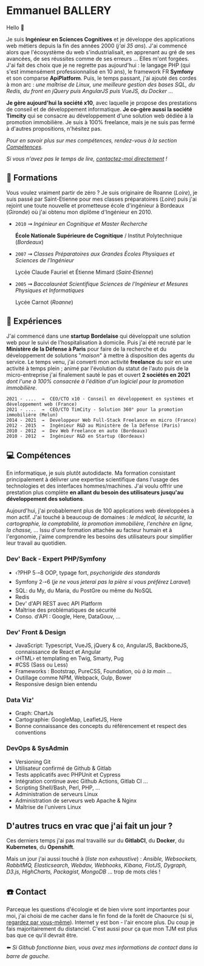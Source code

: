# Emmanuel BALLERY

Hello 👋

Je suis **Ingénieur en Sciences Cognitives** et je développe des applications web métiers depuis la fin des années 2000 (*j'ai 35 ans*). J'ai commencé alors que l'écosystème du web s'industrialisait, en apprenant au gré de ses avancées, de ses réussites comme de ses erreurs ... Elles m'ont forgées. J'ai fait des choix que je ne regrette pas aujourd'hui : le langage PHP (qui s'est immensément professionnalisé en 10 ans), le framework FR **Symfony** et son comparse **ApiPlatform**. Puis, le temps passant, j'ai ajouté des cordes à mon arc : *une maîtrise de Linux, une meilleure gestion des bases SQL, du Redis, du front en jQuery puis AngularJS puis VueJS, du Docker* ...

**Je gère aujourd'hui la société x10**, avec laquelle je propose des prestations de conseil et de développement informatique. **Je co-gère aussi la société Timcity** qui se consacre au développement d'une solution web dédiée à la promotion immobilière. Je suis à 100% freelance, mais je ne suis pas fermé à d'autres propositions, n'hésitez pas.

*Pour en savoir plus sur mes compétences, rendez-vous à la section [Compétences](#-compétences).*

*Si vous n'avez pas le temps de lire, [contactez-moi directement](#-contact) !*

## 🏫 Formations

Vous voulez vraiment partir de zéro ? Je suis originaire de Roanne (*Loire*), je suis passé par Saint-Etienne pour mes classes préparatoires (*Loire*) puis j'ai rejoint une toute nouvelle et prometteuse école d'ingénieur à Bordeaux (*Gironde*) où j'ai obtenu mon diplôme d'Ingénieur en 2010.

- `2010`  ⇝  *Ingénieur en Cognitique et Master Recherche*

    **École Nationale Supérieure de Cognitique** / Institut Polytechnique (*Bordeaux*)

- `2007`  ⇝  *Classes Préparatoires aux Grandes Écoles Physiques et Sciences de l'Ingénieur*

    Lycée Claude Fauriel et Étienne Mimard (*Saint‐Etienne*)

- `2005`  ⇝  *Baccalauréat Scientifique Sciences de l'Ingénieur et Mesures Physiques et Informatiques*

    Lycée Carnot (*Roanne*)

## 🚀 Expériences

J'ai commencé dans une **startup Bordelaise** qui développait une solution web pour le suivi de l'hospitalisation à domicile. Puis j'ai été recruté par le **Ministère de la Défense à Paris** pour faire de la recherche et du développement de solutions "*maison*" à mettre à disposition des agents du service. Le temps venu, j'ai converti mon activité **freelance** du soir en une activité à temps plein ; animé par l'évolution du statut de l'auto puis de la micro-entreprise j'ai finalement sauté le pas et ouvert **2 sociétés en 2021** *dont l'une à 100% consacrée à l'édition d'un logiciel pour la promotion immobilière*.

```text
2021 - ....  ⇝  CEO/CTO x10 - Conseil en développement en systèmes et développement web (France)
2021 - ....  ⇝  CEO/CTO TimCity - Solution 360° pour la promotion immobilière (Melun)
2014 - 2021  ⇝  Developpeur Web Full-Stack Freelance en micro (France)
2012 - 2015  ⇝  Ingénieur R&D au Ministère de la Défense (Paris)
2010 - 2012  ⇝  Dev Web Freelance en auto (Bordeaux)
2010 - 2012  ⇝  Ingénieur R&D en Startup (Bordeaux)
```

## 💻 Compétences

En informatique, je suis plutôt autodidacte. Ma formation consistant principalement à délivrer une expertise scientifique dans l'usage des technologies et des interfaces hommes/machines. J'ai voulu offrir une prestation plus complète **en allant du besoin des utilisateurs jusqu'au développement des solutions**.

Aujourd'hui, j'ai probablement plus de 100 applications web développées à mon actif. J'ai touché à beaucoup de domaines : *le médical, la sécurité, la cartographie, la comptabilité, la promotion immobilière, l'enchère en ligne, la chasse,* ... Issu d'une formation attachée au facteur humain et à l'ergonomie, j'aime comprendre les besoins des utilisateurs pour simplifier leur travail au quotidien.

### Dev' Back - Expert PHP/Symfony

- ‹?PHP 5🠒8 OOP, typage fort, *psychorigide des standards*
- Symfony 2🠒6 (*je ne vous jeterai pas la pière si vous préférez Laravel*)
- SQL: du My, du Maria, du PostGre ou même du NoSQL
- Redis
- Dev' d'API REST avec API Platform
- Maîtrise des problématiques de sécurité
- Conso. d'API : Google, Here, DataGouv, ...

### Dev' Front & Design

- JavaScript: Typescript, VueJS, jQuery & co, AngularJS, BackboneJS, connaissance de React et Angular
- ‹HTML› et templating en Twig, Smarty, Pug
- #CSS (Sass ou Less)
- Frameworks : Bootstrap, PureCSS, Foundation, où *à la main* ...
- Outillage comme NPM, Webpack, Gulp, Bower
- Responsive design bien entendu

### Data Viz'

- Graph: ChartJs
- Cartographie: GoogleMap, LeafletJS, Here
- Bonne connaissance des concepts du référencement et respect des conventions

### DevOps & SysAdmin

- Versioning Git
- Utilisateur confirmé de Github & Gitlab
- Tests applicatifs avec PHPUnit et Cypress
- Intégration continue avec Github Actions, Gitlab CI ...
- Scripting Shell/Bash, Perl, PHP, ...
- Administration de serveurs Linux
- Administration de serveurs web Apache & Nginx
- Maîtrise de l'univers Linux

## D'autres trucs en vrac que j'ai fait un jour ?

Ces derniers temps j'ai pas mal travaillé sur du **GitlabCI**, du **Docker**, du **Kubernetes**, du **Openshift**.

Mais un jour j'ai aussi touché à (*liste non exhaustive*) : *Ansible, Websockets, RabbitMQ, Elasticsearch, Webdav, Webhooks, Kibana, FlotJS, Dygraph, D3.js, HighCharts, Packagist, MongoDB* ... trop de mots clés !

## ☎️ Contact

Parceque les questions d'écologie et de bien vivre sont importantes pour moi, j'ai choisi de me cacher dans le fin fond de la forêt de Chaource (si si, [regardez par vous-même](https://www.google.com/maps/place/18+Rue+des+Bordes,+10210+Lantages)). Internet y est bon - l'air encore plus. Du coup je fais majoritairement du distanciel. C'est aussi pour ça que mon TJM est plus bas que ce qu'il devrait être.

⬅️ *Si Github fonctionne bien, vous avez mes informations de contact dans la barre de gauche.*
